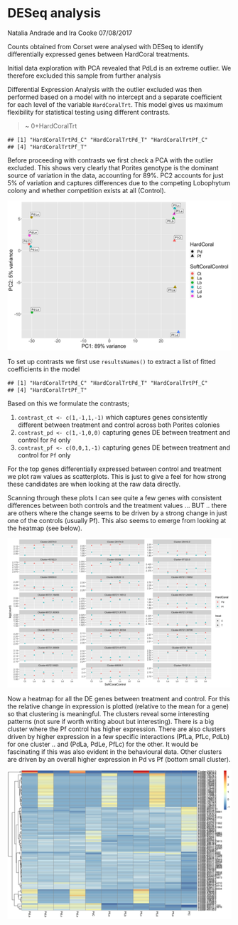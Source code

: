 DESeq analysis
================
Natalia Andrade and Ira Cooke
07/08/2017

Counts obtained from Corset were analysed with DESeq to identify
differentially expressed genes between HardCoral treatments.

Initial data exploration with PCA revealed that PdLd is an extreme
outlier. We therefore excluded this sample from further analysis

Differential Expression Analysis with the outlier excluded was then
performed based on a model with no intercept and a separate coefficient
for each level of the variable `HardCoralTrt`. This model gives us
maximum flexibility for statistical testing using different contrasts.

> \~ 0+HardCoralTrt

    ## [1] "HardCoralTrtPd_C" "HardCoralTrtPd_T" "HardCoralTrtPf_C"
    ## [4] "HardCoralTrtPf_T"

Before proceeding with contrasts we first check a PCA with the outlier
excluded. This shows very clearly that Porites genotype is the dominant
source of variation in the data, accounting for 89%. PC2 accounts for
just 5% of variation and captures differences due to the competing
Lobophytum colony and whether competition exists at all (Control).

![](02_deseq_files/figure-gfm/unnamed-chunk-4-1.png)<!-- -->

To set up contrasts we first use `resultsNames()` to extract a list of
fitted coefficients in the model

    ## [1] "HardCoralTrtPd_C" "HardCoralTrtPd_T" "HardCoralTrtPf_C"
    ## [4] "HardCoralTrtPf_T"

Based on this we formulate the contrasts;

1.  `contrast_ct <- c(1,-1,1,-1)` which captures genes consistently
    different between treatment and control across both Porites colonies
2.  `contrast_pd <- c(1,-1,0,0)` capturing genes DE between treatment
    and control for `Pd` only
3.  `contrast_pf <- c(0,0,1,-1)` capturing genes DE between treatment
    and control for `Pf` only

For the top genes differentially expressed between control and treatment
we plot raw values as scatterplots. This is just to give a feel for how
strong these candidates are when looking at the raw data directly.

Scanning through these plots I can see quite a few genes with consistent
differences between both controls and the treatment values … BUT ..
there are others where the change seems to be driven by a strong change
in just one of the controls (usually Pf). This also seems to emerge from
looking at the heatmap (see below).

![](02_deseq_files/figure-gfm/unnamed-chunk-7-1.png)<!-- -->

Now a heatmap for all the DE genes between treatment and control. For
this the relative change in expression is plotted (relative to the mean
for a gene) so that clustering is meaningful. The clusters reveal some
interesting patterns (not sure if worth writing about but interesting).
There is a big cluster where the Pf control has higher expression. There
are also clusters driven by higher expression in a few specific
interactions (PfLa, PfLc, PdLb) for one cluster .. and (PdLa, PdLe,
PfLc) for the other. It would be fascinating if this was also evident in
the behavioural data. Other clusters are driven by an overall higher
expression in Pd vs Pf (bottom small cluster).

![](02_deseq_files/figure-gfm/unnamed-chunk-8-1.png)<!-- -->
